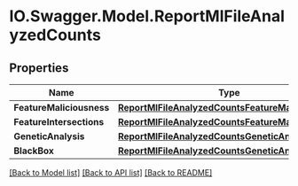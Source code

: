 # IO.Swagger.Model.ReportMlFileAnalyzedCounts
## Properties

Name | Type | Description | Notes
------------ | ------------- | ------------- | -------------
**FeatureMaliciousness** | [**ReportMlFileAnalyzedCountsFeatureMaliciousness**](ReportMlFileAnalyzedCountsFeatureMaliciousness.md) |  | [optional] 
**FeatureIntersections** | [**ReportMlFileAnalyzedCountsFeatureMaliciousness**](ReportMlFileAnalyzedCountsFeatureMaliciousness.md) |  | [optional] 
**GeneticAnalysis** | [**ReportMlFileAnalyzedCountsGeneticAnalysis**](ReportMlFileAnalyzedCountsGeneticAnalysis.md) |  | [optional] 
**BlackBox** | [**ReportMlFileAnalyzedCountsGeneticAnalysis**](ReportMlFileAnalyzedCountsGeneticAnalysis.md) |  | [optional] 

[[Back to Model list]](../README.md#documentation-for-models) [[Back to API list]](../README.md#documentation-for-api-endpoints) [[Back to README]](../README.md)

